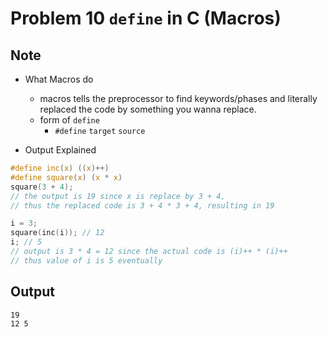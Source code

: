 Problem 10 `define` in C (Macros)
===

Note
---
- What Macros do
    - macros tells the preprocessor to find keywords/phases and literally replaced the code by something you wanna replace.
    - form of `define`
        - `#define`  `target`  `source`  

-   Output Explained
```c
#define inc(x) ((x)++)
#define square(x) (x * x)
square(3 + 4);
// the output is 19 since x is replace by 3 + 4,
// thus the replaced code is 3 + 4 * 3 + 4, resulting in 19

i = 3;
square(inc(i)); // 12
i; // 5
// output is 3 * 4 = 12 since the actual code is (i)++ * (i)++
// thus value of i is 5 eventually
```
Output
---
```sh
19
12 5
```